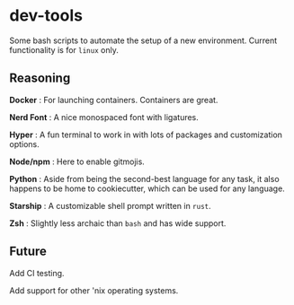 # dev-tools

Some bash scripts to automate the setup of a new environment. Current functionality is for `linux` only. 

## Reasoning
**Docker** : For launching containers. Containers are great.

**Nerd Font** : A nice monospaced font with ligatures.

**Hyper** : A fun terminal to work in with lots of packages and customization options.

**Node/npm** : Here to enable gitmojis.

**Python** : Aside from being the second-best language for any task, it also happens to be home to cookiecutter, which can be used for any language.

**Starship** : A customizable shell prompt written in `rust`.

**Zsh** : Slightly less archaic than `bash` and has wide support. 

## Future
Add CI testing. 

Add support for other 'nix operating systems.